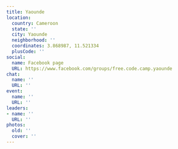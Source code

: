 ```yaml
---
title: Yaounde
location:
  country: Cameroon
  state: ''
  city: Yaounde
  neighborhood: ''
  coordinates: 3.868987, 11.521334
  plusCode: ''
social:
  name: Facebook page
  URL: https://www.facebook.com/groups/free.code.camp.yaounde
chat:
  name: ''
  URL: ''
event:
  name: ''
  URL: ''
leaders:
- name: ''
  URL: ''
photos:
  old: ''
  cover: ''
---
```

